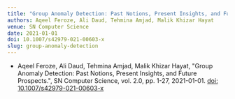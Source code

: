 ```yaml
---
title: "Group Anomaly Detection: Past Notions, Present Insights, and Future Prospects"
authors: Aqeel Feroze, Ali Daud, Tehmina Amjad, Malik Khizar Hayat
venue: SN Computer Science
date: 2021-01-01
doi: 10.1007/s42979-021-00603-x
slug: group-anomaly-detection
---
```


- Aqeel Feroze, Ali Daud, Tehmina Amjad, Malik Khizar Hayat, "Group Anomaly Detection: Past Notions, Present Insights, and Future Prospects.", SN Computer Science, vol. 2.0, pp. 1-27, 2021-01-01. [doi: 10.1007/s42979-021-00603-x](10.1007/s42979-021-00603-x)
